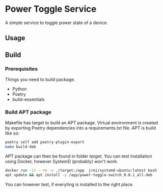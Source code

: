 # Power Toggle Service
A simple service to toggle power state of a device. 

## Usage

## Build

### Prerequisites
Things you need to build package.

* Python 
* Poetry
* build-essentials

### Build APT package
Makefile has target to build an APT package. Virtual environment is created by exporting Poetry dependencies into a requirements.txt file. APT is build like so:
```bash
poetry self add poetry-plugin-export
make build-deb
```

APT package can then be found in folder _target_. You can test installation using Docker, however SystemD (probably) won't work.
```bash
docker run -it --rm -v ./target:/app  jrei/systemd-ubuntu:latest bash
apt update && apt install -y /app/power-toggle-switch_0.0.1_all.deb
```
You can however test, if everyting is installed to the right place.